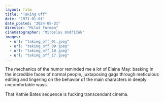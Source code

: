 ```yaml
---
layout: film
title: "Taking Off"
date: "1971-01-01"
date_posted: "2024-08-31"
director: "Miloš Forman"
cinematographer: "Miroslav Ondříček"
images:
  - url: "taking_off_01.jpeg"
  - url: "taking_off_09.jpeg"
  - url: "taking_off_10.jpeg"
  - url: "taking_off_17.jpeg"
---
```


The mechanics of the humor reminded me a lot of Elaine May: basking in the incredible faces of normal people, juxtaposing gags through meticulous editing and lingering on the behavior of the main characters in deeply uncomfortable ways. 

That Kathie Bates sequence is fucking transcendant cinema.